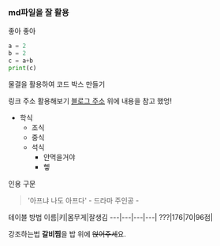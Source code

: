 ### md파일을 잘 활용
좋아 좋아 
```py
a = 2
b = 2
c = a+b
print(c)
```
물결을 활용하여 코드 박스 만들기

링크 주소 활용해보기
[블로그 주소](https://otugi.tistory.com/172)
위에 내용을 참고 했엉!

* 학식
  * 조식
  * 중식
  * 석식
    * 안먹을거야
    * 헿


인용 구문
> '아프냐 나도 아프다' - 드라마 주인공 - 

테이블 방법
이름|키|몸무게|잘생김
---|---|---|---|
???|176|70|96점|


강조하는법
**갈비찜**을 밥 위에 ~~얹어주세~~요.


